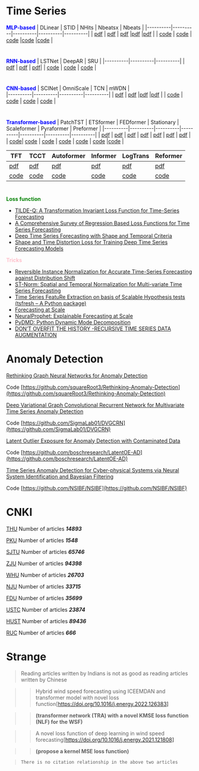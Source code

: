 # Time Series 

**<font color="blue">MLP-based</font>**
|  DLinear | STID | NHits | Nbeatsx | Nbeats |
|----------|----------|----------|----------|----------|
| [pdf](https://arxiv.org/abs/2205.13504)  | [pdf](https://arxiv.org/abs/2208.05233) | [pdf](https://arxiv.org/abs/2201.12886) |[pdf](https://arxiv.org/abs/2104.05522) |[pdf](https://arxiv.org/abs/1905.10437) |
| [code](https://github.com/cure-lab/LTSF-Linear) | [code](https://github.com/zezhishao/stid) | [code](https://github.com/Nixtla/neuralforecast) |[code](https://github.com/cchallu/nbeatsx) |[code](https://github.com/philipperemy/n-beats) |
#
**<font color="blue">RNN-based</font>**
| LSTNet | DeepAR | SRU |
|----------|----------|----------|
| [pdf](https://arxiv.org/abs/1703.07015) | [pdf](https://arxiv.org/abs/1704.04110) | [pdf](https://arxiv.org/abs/1709.02755)|
| [code](https://github.com/laiguokun/LSTNet) | [code](https://github.com/jdb78/pytorch-forecasting) | [code](https://github.com/asappresearch/sru) |
# 
**<font color="blue">CNN-based</font>**
| SCINet | OmniScale | TCN | mWDN |  
|----------|----------|----------|----------|
| [pdf](https://arxiv.org/abs/2106.09305) | [pdf](https://arxiv.org/abs/1803.01271) |[pdf](https://arxiv.org/abs/1803.01271) |[pdf](https://dl.acm.org/doi/abs/10.1145/3219819.3220060) |
| [code](https://github.com/cure-lab/SCINet) | [code](https://github.com/timeseriesAI/tsai) | [code](https://github.com/ForestsKing/TCN) | [code](https://github.com/timeseriesAI/tsai) |
#
**<font color="blue">Transformer-based</font>**
| PatchTST | ETSformer | FEDformer | Stationary | Scaleformer | Pyraformer | Preformer |
|----------|----------|----------|----------|----------|----------|----------|
| [pdf](https://arxiv.org/abs/2211.14730)   | [pdf](https://arxiv.org/abs/2202.01381)   | [pdf](https://arxiv.org/abs/2201.12740) | [pdf](https://arxiv.org/abs/2205.14415)   | [pdf](https://arxiv.org/abs/2206.04038)  | [pdf](https://openreview.net/pdf?id=0EXmFzUn5I) | [pdf](https://arxiv.org/abs/2202.11356) |
| [code](https://github.com/yuqinie98/PatchTST)| [code](https://github.com/salesforce/ETSformer)   | [code](https://github.com/MAZiqing/FEDformer)   | [code](https://github.com/thuml/Nonstationary_Transformers)   | [code](https://github.com/Scaleformer/Scaleformer) |  [code](https://github.com/alipay/Pyraformer) |[code](https://github.com/ddz16/Preformer) |

| TFT | TCCT | Autoformer | Informer | LogTrans | Reformer |
|----------|----------|----------|----------|----------|----------|
| [pdf](https://arxiv.org/abs/1912.09363)   | [pdf](https://arxiv.org/abs/2108.12784)   | [pdf](https://arxiv.org/abs/2106.13008)   | [pdf](https://arxiv.org/abs/2012.07436) | [pdf](https://arxiv.org/abs/1907.00235)   | [pdf](https://arxiv.org/abs/2001.04451) | 
| [code](https://github.com/unit8co/darts)   | [code](https://github.com/OrigamiSL/TCCT2021-Neurocomputing-)   | [code](https://github.com/thuml/autoformer)   | [code](https://github.com/zhouhaoyi/Informer2020)   | [code](https://github.com/AIStream-Peelout/flow-forecast)   | [code](https://github.com/google/trax/tree/master/trax/models/reformer) | 
#
**<font color="green">Loss function</font>**
* [TILDE-Q: A Transformation Invariant Loss Function for Time-Series Forecasting]()
* [A Comprehensive Survey of Regression Based Loss Functions for Time Series Forecasting]()
* [Deep Time Series Forecasting with Shape and Temporal Criteria]()
* [Shape and Time Distortion Loss for Training Deep Time Series Forecasting Models]()

**<font color="pink">Tricks</font>**
* [Reversible Instance Normalization for Accurate Time-Series Forecasting against Distribution Shift]()
* [ST-Norm: Spatial and Temporal Normalization for Multi-variate Time Series Forecasting]()
* [Time Series FeatuRe Extraction on basis of Scalable Hypothesis tests (tsfresh – A Python package)]()
* [Forecasting at Scale](https://github.com/facebook/prophet)
* [NeuralProphet: Explainable Forecasting at Scale](https://github.com/ourownstory/neural_prophet)
* [PyDMD: Python Dynamic Mode Decomposition](https://github.com/mathLab/PyDMD)
* [DON’T OVERFIT THE HISTORY -RECURSIVE TIME SERIES DATA AUGMENTATION](https://arxiv.org/abs/2207.02891)

# Anomaly Detection
[Rethinking Graph Neural Networks for Anomaly Detection](https://proceedings.mlr.press/v162/tang22b.html)

Code [https://github.com/squareRoot3/Rethinking-Anomaly-Detection](https://github.com/squareRoot3/Rethinking-Anomaly-Detection)

[Deep Variational Graph Convolutional Recurrent Network for Multivariate Time Series Anomaly Detection](https://proceedings.mlr.press/v162/chen22x.html)

Code [https://github.com/SigmaLab01/DVGCRN](https://github.com/SigmaLab01/DVGCRN)

[Latent Outlier Exposure for Anomaly Detection with Contaminated Data](https://proceedings.mlr.press/v162/qiu22b.html)

Code [https://github.com/boschresearch/LatentOE-AD](https://github.com/boschresearch/LatentOE-AD)

[Time Series Anomaly Detection for Cyber-physical Systems via Neural System Identification and Bayesian Filtering](https://doi.org/10.1145/3447548.3467137)

Code [https://github.com/NSIBF/NSIBF](https://github.com/NSIBF/NSIBF)

# CNKI
[THU](https://navi.cnki.net/knavi/degreeunits/GQHAU/detail) Number of articles ***14893***

[PKU](https://navi.cnki.net/knavi/degreeunits/GBEJU/detail) Number of articles ***1548***

[SJTU](https://navi.cnki.net/knavi/degreeunits/GSJTU/detail) Number of articles ***65746***

[ZJU](https://navi.cnki.net/knavi/degreeunits/GZJDX/detail) Number of articles ***94398*** 

[WHU](https://navi.cnki.net/knavi/degreeunits/GWHDU/detail) Number of articles ***26703***  

[NJU](https://navi.cnki.net/knavi/degreeunits/GNJIU/detail) Number of articles ***33715***

[FDU](https://navi.cnki.net/knavi/degreeunits/GFUDU/detail) Number of articles ***35699***

[USTC](https://navi.cnki.net/knavi/degreeunits/GZKJU/detail) Number of articles ***23874***

[HUST](https://navi.cnki.net/knavi/degreeunits/GHZKU/detail) Number of articles ***89436***

[RUC](https://navi.cnki.net/knavi/degreeunits/GZRMU/detail) Number of articles ***666***

# Strange
> Reading articles written by Indians is not as good as reading articles written by Chinese

>> Hybrid wind speed forecasting using ICEEMDAN and transformer model with novel loss function[https://doi.org/10.1016/j.energy.2022.126383]

>> **(transformer network (TRA) with a novel KMSE loss function (NLF) for the WSF)**

>> A novel loss function of deep learning in wind speed forecasting[https://doi.org/10.1016/j.energy.2021.121808]

>> **(propose a kernel MSE loss function)**

> `There is no citation relationship in the above two articles`




